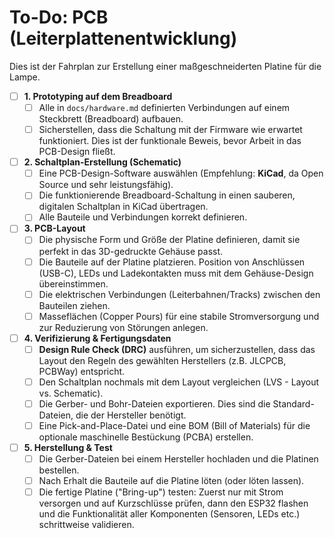 # To-Do: PCB (Leiterplattenentwicklung)

Dies ist der Fahrplan zur Erstellung einer maßgeschneiderten Platine für die Lampe.

- [ ] **1. Prototyping auf dem Breadboard**
    - [ ] Alle in `docs/hardware.md` definierten Verbindungen auf einem Steckbrett (Breadboard) aufbauen.
    - [ ] Sicherstellen, dass die Schaltung mit der Firmware wie erwartet funktioniert. Dies ist der funktionale Beweis, bevor Arbeit in das PCB-Design fließt.

- [ ] **2. Schaltplan-Erstellung (Schematic)**
    - [ ] Eine PCB-Design-Software auswählen (Empfehlung: **KiCad**, da Open Source und sehr leistungsfähig).
    - [ ] Die funktionierende Breadboard-Schaltung in einen sauberen, digitalen Schaltplan in KiCad übertragen.
    - [ ] Alle Bauteile und Verbindungen korrekt definieren.

- [ ] **3. PCB-Layout**
    - [ ] Die physische Form und Größe der Platine definieren, damit sie perfekt in das 3D-gedruckte Gehäuse passt.
    - [ ] Die Bauteile auf der Platine platzieren. Position von Anschlüssen (USB-C), LEDs und Ladekontakten muss mit dem Gehäuse-Design übereinstimmen.
    - [ ] Die elektrischen Verbindungen (Leiterbahnen/Tracks) zwischen den Bauteilen ziehen.
    - [ ] Masseflächen (Copper Pours) für eine stabile Stromversorgung und zur Reduzierung von Störungen anlegen.

- [ ] **4. Verifizierung & Fertigungsdaten**
    - [ ] **Design Rule Check (DRC)** ausführen, um sicherzustellen, dass das Layout den Regeln des gewählten Herstellers (z.B. JLCPCB, PCBWay) entspricht.
    - [ ] Den Schaltplan nochmals mit dem Layout vergleichen (LVS - Layout vs. Schematic).
    - [ ] Die Gerber- und Bohr-Dateien exportieren. Dies sind die Standard-Dateien, die der Hersteller benötigt.
    - [ ] Eine Pick-and-Place-Datei und eine BOM (Bill of Materials) für die optionale maschinelle Bestückung (PCBA) erstellen.

- [ ] **5. Herstellung & Test**
    - [ ] Die Gerber-Dateien bei einem Hersteller hochladen und die Platinen bestellen.
    - [ ] Nach Erhalt die Bauteile auf die Platine löten (oder löten lassen).
    - [ ] Die fertige Platine ("Bring-up") testen: Zuerst nur mit Strom versorgen und auf Kurzschlüsse prüfen, dann den ESP32 flashen und die Funktionalität aller Komponenten (Sensoren, LEDs etc.) schrittweise validieren.
